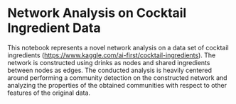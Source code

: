 # Network Analysis on Cocktail Ingredient Data

This notebook represents a novel network analysis on a data set of cocktail ingredients (https://www.kaggle.com/ai-first/cocktail-ingredients). The network is constructed using drinks as nodes and shared ingredients between nodes as edges. The conducted analysis is heavily centered around performing a community detection on the constructed network and analyzing the properties of the obtained communities with respect to other features of the original data.
